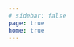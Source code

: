 ```yaml
---
# sidebar: false
page: true
home: true
---
```


<Home />

<script setup>
import Home from '/@theme/components/Home.vue'
</script>
